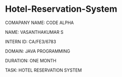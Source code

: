 # Hotel-Reservation-System

COMAPANY NAME: CODE ALPHA 

NAME: VASANTHAKUMAR S

INTERN ID:  CA/FE3/6783

DOMAIN: JAVA PROGRAMMING 

DURATION: ONE MONTH

TASK: HOTEL RESERVATION SYSTEM
